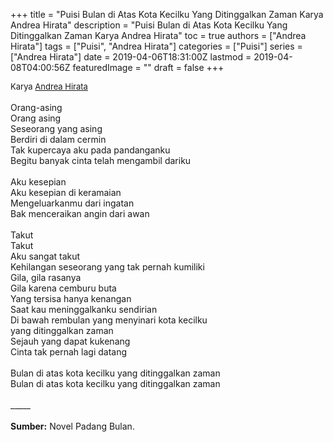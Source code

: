 +++
title = "Puisi Bulan di Atas Kota Kecilku Yang Ditinggalkan Zaman Karya Andrea Hirata"
description = "Puisi Bulan di Atas Kota Kecilku Yang Ditinggalkan Zaman Karya Andrea Hirata"
toc = true
authors = ["Andrea Hirata"]
tags = ["Puisi", "Andrea Hirata"]
categories = ["Puisi"]
series = ["Andrea Hirata"]
date = 2019-04-06T18:31:00Z
lastmod = 2019-04-08T04:00:56Z
featuredImage = ""
draft = false
+++

<div style="text-align: justify;">
<div style="font-size: small;">Karya <a href="/authors/andrea-hirata/" target="_blank">Andrea Hirata</a></div><br />
Orang-asing<br />Orang asing<br />Seseorang yang asing<br />Berdiri di dalam cermin<br />Tak kupercaya aku pada pandanganku<br />Begitu banyak cinta telah mengambil dariku<br /><br />Aku kesepian<br />Aku kesepian di keramaian<br />Mengeluarkanmu dari ingatan<br />Bak menceraikan angin dari awan<br /><br />Takut<br />Takut<br />Aku sangat takut<br />Kehilangan seseorang yang tak pernah kumiliki<br />Gila, gila rasanya<br />Gila karena cemburu buta<br />Yang tersisa hanya kenangan<br />Saat kau meninggalkanku sendirian<br />Di bawah rembulan yang menyinari kota kecilku<br />yang ditinggalkan zaman<br />Sejauh yang dapat kukenang<br />Cinta tak pernah lagi datang<br /><br />Bulan di atas kota kecilku yang ditinggalkan zaman<br />Bulan di atas kota kecilku yang ditinggalkan zaman<br /><br />
_____
<br /><br /><b>Sumber:</b> Novel Padang Bulan.</div>
